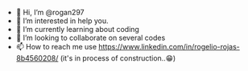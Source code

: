 - 👋 Hi, I’m @rogan297
- 👀 I’m interested in help you.
- 🌱 I’m currently learning about coding
- 💞️ I’m looking to collaborate on several codes
- 📫 How to reach me use https://www.linkedin.com/in/rogelio-rojas-8b4560208/ (it's in process of construction..😁)

<!---
rogan297/rogan297 is a ✨ special ✨ repository because its `README.md` (this file) appears on your GitHub profile.
You can click the Preview link to take a look at your changes.
--->
